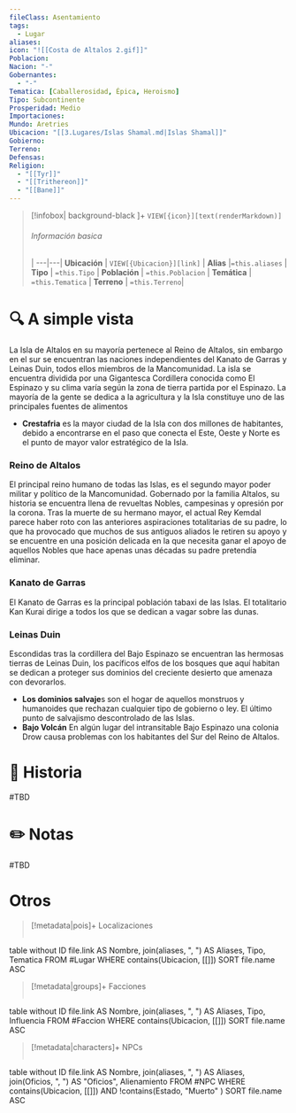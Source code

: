 ```yaml
---
fileClass: Asentamiento
tags:
  - Lugar
aliases: 
icon: "![[Costa de Altalos 2.gif]]"
Poblacion: 
Nacion: "-"
Gobernantes:
  - "-"
Tematica: [Caballerosidad, Épica, Heroismo]
Tipo: Subcontinente
Prosperidad: Medio
Importaciones: 
Mundo: Aretries
Ubicacion: "[[3.Lugares/Islas Shamal.md|Islas Shamal]]"
Gobierno: 
Terreno: 
Defensas: 
Religion:
  - "[[Tyr]]"
  - "[[Trithereon]]"
  - "[[Bane]]"
---
```



> [!infobox| background-black ]+
`VIEW[{icon}][text(renderMarkdown)]`
> ###### Información basica
>  |
> ---|---|
>  **Ubicación** | `VIEW[{Ubicacion}][link]` |
> **Alias** |`=this.aliases` |
> **Tipo** | `=this.Tipo` |
> **Población** | `=this.Poblacion` |
> **Temática** | `=this.Tematica` |
> **Terreno** | `=this.Terreno`|

# 🔍 A simple vista

La Isla de Altalos en su mayoría pertenece al Reino de Altalos, sin embargo en el sur se encuentran las naciones independientes del Kanato de Garras y Leinas Duin, todos ellos miembros de la Mancomunidad. La isla se encuentra dividida por una Gigantesca Cordillera conocida como El Espinazo y su clima varía según la zona de tierra partida por el Espinazo. La mayoría de la gente se dedica a la agricultura y la Isla constituye uno de las principales fuentes de alimentos

- **Crestafria** es la mayor ciudad de la Isla con dos millones de habitantes, debido a encontrarse en el paso que conecta el Este, Oeste y Norte es el punto de mayor valor estratégico de la Isla.

### Reino de Altalos

El principal reino humano de todas las Islas, es el segundo mayor poder militar y político de la Mancomunidad. Gobernado por la familia Altalos, su historia se encuentra llena de revueltas Nobles, campesinas y opresión por la corona. Tras la muerte de su hermano mayor, el actual Rey Kemdal parece haber roto con las anteriores aspiraciones totalitarias de su padre, lo que ha provocado que muchos de sus antiguos aliados le retiren su apoyo y se encuentre en una posición delicada en la que necesita ganar el apoyo de aquellos Nobles que hace apenas unas décadas su padre pretendía eliminar.

### Kanato de Garras

El Kanato de Garras es la principal población tabaxi de las Islas. El totalitario Kan Kurai dirige a todos los que se dedican a vagar sobre las dunas.

### Leinas Duin

Escondidas tras la cordillera del Bajo Espinazo se encuentran las hermosas tierras de Leinas Duin, los pacíficos elfos de los bosques que aquí habitan se dedican a proteger sus dominios del creciente desierto que amenaza con devorarlos.

- **Los dominios salvaje**s son el hogar de aquellos monstruos y humanoides que rechazan cualquier tipo de gobierno o ley. El último punto de salvajismo descontrolado de las Islas.
- **Bajo Volcán** En algún lugar del intransitable Bajo Espinazo una colonia Drow causa problemas con los habitantes del Sur del Reino de Altalos.

# 📜 Historia

#TBD

# ✏️ Notas

#TBD

# Otros



> [!metadata|pois]+ Localizaciones
> ```dataview
table without ID file.link AS Nombre, join(aliases, ", ") AS Aliases, Tipo, Tematica
FROM #Lugar
WHERE  contains(Ubicacion, [[]])
SORT file.name ASC

> [!metadata|groups]+ Facciones
> ```dataview
table without ID file.link AS Nombre, join(aliases, ", ") AS Aliases, Tipo, Influencia
FROM #Faccion
WHERE  contains(Ubicacion, [[]])
SORT file.name ASC

> [!metadata|characters]+ NPCs
> ```dataview
table without ID file.link AS Nombre, join(aliases, ", ") AS Aliases, join(Oficios, ", ") AS "Oficios", Alienamiento
FROM #NPC
WHERE  contains(Ubicacion, [[]]) AND !contains(Estado, "Muerto" )
SORT file.name ASC